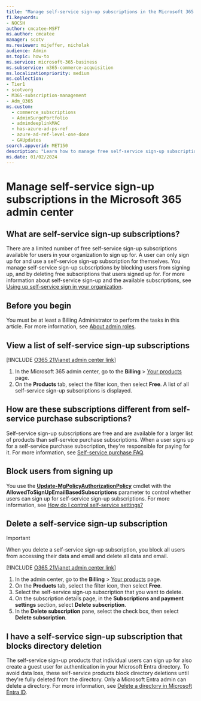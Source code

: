 ```yaml
---
title: "Manage self-service sign-up subscriptions in the Microsoft 365 admin center"
f1.keywords:
- NOCSH
author: cmcatee-MSFT
ms.author: cmcatee
manager: scotv
ms.reviewer: mijeffer, nicholak
audience: Admin
ms.topic: how-to
ms.service: microsoft-365-business
ms.subservice: m365-commerce-acquisition
ms.localizationpriority: medium
ms.collection: 
- Tier1
- scotvorg
- M365-subscription-management 
- Adm_O365
ms.custom:
  - commerce_subscriptions
  - AdminSurgePortfolio
  - admindeeplinkMAC
  - has-azure-ad-ps-ref
  - azure-ad-ref-level-one-done
  - GAUpdates
search.appverid: MET150
description: "Learn how to manage free self-service sign-up subscriptions for your organization in the Microsoft 365 admin center."
ms.date: 01/02/2024
---
```

# Manage self-service sign-up subscriptions in the Microsoft 365 admin center

## What are self-service sign-up subscriptions?

There are a limited number of free self-service sign-up subscriptions available for users in your organization to sign up for. A user can only sign up for and use a self-service sign-up subscription for themselves. You manage self-service sign-up subscriptions by blocking users from signing up, and by deleting free subscriptions that users signed up for. For more information about self-service sign-up and the available subscriptions, see [Using up self-service sign in your organization](../../admin/misc/self-service-sign-up.md).

## Before you begin

You must be at least a Billing Administrator to perform the tasks in this article. For more information, see [About admin roles](../../admin/add-users/about-admin-roles.md).

## View a list of self-service sign-up subscriptions

[!INCLUDE [O365 21Vianet admin center link](../../includes/office-365-operated-by-21vianet-admin-center-link.md)]

1. In the Microsoft 365 admin center, go to the **Billing** > <a href="https://go.microsoft.com/fwlink/p/?linkid=842054" target="_blank">Your products</a> page.
2. On the **Products** tab, select the filter icon, then select **Free**. A list of all self-service sign-up subscriptions is displayed.

## How are these subscriptions different from self-service purchase subscriptions?

Self-service sign-up subscriptions are free and are available for a larger list of products than self-service purchase subscriptions. When a user signs up for a self-service purchase subscription, they're responsible for paying for it. For more information, see [Self-service purchase FAQ](self-service-purchase-faq.yml).

## Block users from signing up

You use the [**Update-MgPolicyAuthorizationPolicy**](/powershell/module/microsoft.graph.identity.signins/update-mgpolicyauthorizationpolicy?view=graph-powershell-1.0&preserve-view=true) cmdlet with the **AllowedToSignUpEmailBasedSubscriptions** parameter to control whether users can sign up for self-service sign-up subscriptions. For more information, see [How do I control self-service settings?](/azure/active-directory/users-groups-roles/directory-self-service-signup#how-do-i-control-self-service-settings)

## Delete a self-service sign-up subscription

> [!IMPORTANT]
> When you delete a self-service sign-up subscription, you block all users from accessing their data and email and delete all data and email.

[!INCLUDE [O365 21Vianet admin center link](../../includes/office-365-operated-by-21vianet-admin-center-link.md)]

1. In the admin center, go to the **Billing** > <a href="https://go.microsoft.com/fwlink/p/?linkid=842054" target="_blank">Your products</a> page.
2. On the **Products** tab, select the filter icon, then select **Free**.
3. Select the self-service sign-up subscription that you want to delete.
4. On the subscription details page, in the **Subscriptions and payment settings** section, select **Delete subscription**.
5. In the **Delete subscription** pane, select the check box, then select **Delete subscription**.

## I have a self-service sign-up subscription that blocks directory deletion

The self-service sign-up products that individual users can sign up for also create a guest user for authentication in your Microsoft Entra directory. To avoid data loss, these self-service products block directory deletions until they're fully deleted from the directory. Only a Microsoft Entra admin can delete a directory. For more information, see [Delete a directory in Microsoft Entra ID](/azure/active-directory/users-groups-roles/directory-delete-howto).
